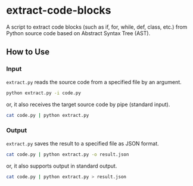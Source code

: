 # extract-code-blocks

A script to extract code blocks (such as if, for, while, def, class, etc.) from Python source code based on Abstract Syntax Tree (AST).

## How to Use

### Input

`extract.py` reads the source code from a specified file by an argument.

```sh
python extract.py -i code.py
```

or, it also receives the target source code by pipe (standard input).

```sh
cat code.py | python extract.py
```

### Output

`extract.py` saves the result to a specified file as JSON format.

```sh
cat code.py | python extract.py -o result.json
```

or, it also supports output in standard output.

```sh
cat code.py | python extract.py > result.json
```
